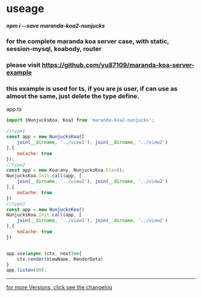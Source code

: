 # useage

##### npm i --save maranda-koa2-nunjucks

### for the complete maranda koa server case, with static, session-mysql, koabody, router 

### please visit https://github.com/yu87109/maranda-koa-server-example


### this example is used for ts, if you are js user, if can use as almost the same, just delete the type define.

app.ts
```javascript
import {NunjucksKoa, Koa} from 'maranda-koa2-nunjucks';

//type1
const app = new NunjucksKoa([
    join(__dirname, '../view1'), join(__dirname, '../view2')
],{
    noCache: true
});
//type2
const app = new Koa<any, NunjucksKoa.Ctx>();
NunjucksKoa.Init.call(app, [
    join(__dirname, '../view1'), join(__dirname, '../view2')
],{
    noCache: true
})
//type3
const app = new NunjucksKoa()
NunjucksKoa.Init.call(app, [
    join(__dirname, '../view1'), join(__dirname, '../view2')
],{
    noCache: true
})


app.use(async (ctx, next)=>{
    ctx.render(ViewName, RenderData)
}
app.listen(80);
```

---

[for more Versions, click see the changelog](./CHANGELOG.md)
